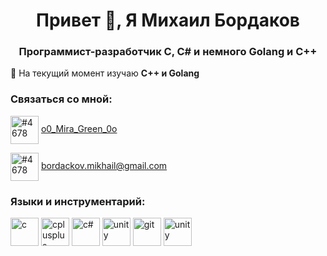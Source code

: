 <h1 align="center">Привет 👋, Я Михаил Бордаков</h1>
<h3 align="center">Программист-разработчик C, C# и немного Golang и C++</h3>

📖 На текущий момент изучаю **C++ и Golang**

<h3 align="left">Связаться со мной:</h3>
<p align="left">
<img align="center" src="https://img.icons8.com/fluency/256/telegram-app.png" alt="#4678" height="45" width="45" /> <a href="https://t.me/o0_Mira_Green_0o">o0_Mira_Green_0o</a>

<img align="center" src="https://img.icons8.com/color/256/apple-mail.png" alt="#4678" height="45" width="45" /> bordackov.mikhail@gmail.com
</p>

<h3 align="left">Языки и инструментарий:</h3>
<p align="left">
<img src="https://img.icons8.com/color/256/c-programming.png" alt="c" width="45" height="45"/> 
<img src="https://img.icons8.com/fluency/256/c-plus-plus-logo.png" alt="cplusplus" width="45" height="45"/> 
<img src="https://img.icons8.com/color/256/c-sharp-logo.png" alt="c#" width="45" height="45"/> 
<img src="https://img.icons8.com/color/256/golang.png" alt="unity" width="45" height="45"/> 
<img src="https://img.icons8.com/color/256/git.png" alt="git" width="45" height="45"/> 
<img src="https://img.icons8.com/nolan/256/unity.png" alt="unity" width="45" height="45"/> </p>
